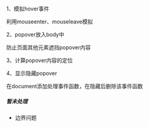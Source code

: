 ##### 
1、模拟hover事件

利用mouseenter、mouseleave模拟

2、popover放入body中

防止页面其他元素遮挡popover内容

3、计算popover内容的定位

4、显示隐藏popover

在document添加处理事件函数，在隐藏后删除该事件函数

##### 暂未处理
- 边界问题